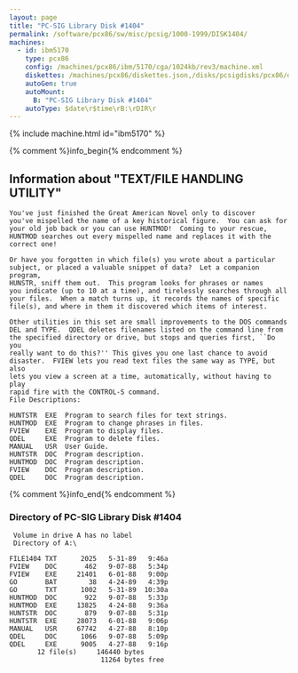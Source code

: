 ```yaml
---
layout: page
title: "PC-SIG Library Disk #1404"
permalink: /software/pcx86/sw/misc/pcsig/1000-1999/DISK1404/
machines:
  - id: ibm5170
    type: pcx86
    config: /machines/pcx86/ibm/5170/cga/1024kb/rev3/machine.xml
    diskettes: /machines/pcx86/diskettes.json,/disks/pcsigdisks/pcx86/diskettes.json
    autoGen: true
    autoMount:
      B: "PC-SIG Library Disk #1404"
    autoType: $date\r$time\rB:\rDIR\r
---
```


{% include machine.html id="ibm5170" %}

{% comment %}info_begin{% endcomment %}

## Information about "TEXT/FILE HANDLING UTILITY"

    You've just finished the Great American Novel only to discover
    you've mispelled the name of a key historical figure.  You can ask for
    your old job back or you can use HUNTMOD!  Coming to your rescue,
    HUNTMOD searches out every mispelled name and replaces it with the
    correct one!
    
    Or have you forgotten in which file(s) you wrote about a particular
    subject, or placed a valuable snippet of data?  Let a companion program,
    HUNSTR, sniff them out.  This program looks for phrases or names
    you indicate (up to 10 at a time), and tirelessly searches through all
    your files.  When a match turns up, it records the names of specific
    file(s), and where in them it discovered which items of interest.
    
    Other utilities in this set are small improvements to the DOS commands
    DEL and TYPE.  QDEL deletes filenames listed on the command line from
    the specified directory or drive, but stops and queries first, ``Do you
    really want to do this?'' This gives you one last chance to avoid
    disaster.  FVIEW lets you read text files the same way as TYPE, but also
    lets you view a screen at a time, automatically, without having to play
    rapid fire with the CONTROL-S command.
    File Descriptions:
    
    HUNTSTR  EXE  Program to search files for text strings.
    HUNTMOD  EXE  Program to change phrases in files.
    FVIEW    EXE  Program to display files.
    QDEL     EXE  Program to delete files.
    MANUAL   USR  User Guide.
    HUNTSTR  DOC  Program description.
    HUNTMOD  DOC  Program description.
    FVIEW    DOC  Program description.
    QDEL     DOC  Program description.
{% comment %}info_end{% endcomment %}


### Directory of PC-SIG Library Disk #1404

     Volume in drive A has no label
     Directory of A:\

    FILE1404 TXT      2025   5-31-89   9:46a
    FVIEW    DOC       462   9-07-88   5:34p
    FVIEW    EXE     21401   6-01-88   9:00p
    GO       BAT        38   4-24-89   4:39p
    GO       TXT      1002   5-31-89  10:30a
    HUNTMOD  DOC       922   9-07-88   5:33p
    HUNTMOD  EXE     13825   4-24-88   9:36a
    HUNTSTR  DOC       879   9-07-88   5:31p
    HUNTSTR  EXE     28073   6-01-88   9:06p
    MANUAL   USR     67742   4-27-88   8:10p
    QDEL     DOC      1066   9-07-88   5:09p
    QDEL     EXE      9005   4-27-88   9:16p
           12 file(s)     146440 bytes
                           11264 bytes free
